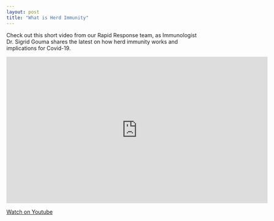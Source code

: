 ```yaml
---
layout: post
title: "What is Herd Immunity"
---
```


Check out this short video from our Rapid Response team, as Immunologist Dr. Sigrid Gouma shares the latest on how herd immunity works and implications for Covid-19.

<iframe width="683" height="384" src="https://www.youtube.com/embed/UG6Z7Ul6w3U" title="YouTube video player" frameborder="0" allow="accelerometer; autoplay; clipboard-write; encrypted-media; gyroscope; picture-in-picture" allowfullscreen></iframe>

[Watch on Youtube](https://youtu.be/UG6Z7Ul6w3U)
